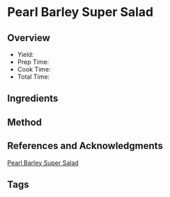 # Pearl Barley Super Salad

## Overview

- Yield:
- Prep Time:
- Cook Time:
- Total Time:

## Ingredients


## Method



## References and Acknowledgments

[Pearl Barley Super Salad](https://www.reddit.com/r/MobKitchen/comments/axk77y/pearl_barley_super_salad/)

## Tags


